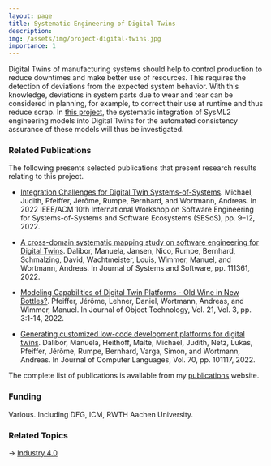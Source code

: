 ```yaml
---
layout: page
title: Systematic Engineering of Digital Twins
description: 
img: /assets/img/project-digital-twins.jpg
importance: 1
---
```


Digital Twins of manufacturing systems should help to control production to reduce downtimes and make better use of resources. This requires the detection of deviations from the expected system behavior. With this knowledge, deviations in system parts due to wear and tear can be considered in planning, for example, to correct their use at runtime and thus reduce scrap. In [this project](https://www.rwth-aachen.de/go/id/vuc/lidx/1), the systematic integration of SysML2 engineering models into Digital Twins for the automated consistency assurance of these models will thus be investigated.

### Related Publications

The following presents selected publications that present research results relating to this project. 

- [Integration Challenges for Digital Twin Systems-of-Systems](https://www.se-rwth.de/publications/Integration-Challenges-for-Digital-Twin-Systems-of-Systems.pdf). Michael, Judith, Pfeiffer, Jérôme, Rumpe, Bernhard, and Wortmann, Andreas. In 2022 IEEE/ACM 10th International Workshop on Software Engineering for Systems-of-Systems and Software Ecosystems (SESoS), pp. 9–12,  2022. 

- [A cross-domain systematic mapping study on software engineering for Digital Twins](https://awortmann.github.io/downloads/paper/A_Cross-Domain_Systematic_Mapping_Study_on_Software_Engineering_for_Digital_Twins.pdf). Dalibor, Manuela, Jansen, Nico, Rumpe, Bernhard, Schmalzing, David, Wachtmeister, Louis, Wimmer, Manuel, and Wortmann, Andreas. In Journal of Systems and Software, pp. 111361,  2022. 

-  [Modeling Capabilities of Digital Twin Platforms - Old Wine in New Bottles?](https://raw.githubusercontent.com/awortmann/awortmann.github.io/master/downloads/paper/Modeling_Capabilities_of_Digital_Twin_Platforms_-_Old_Wine_in_New_Bottles.pdf). Pfeiffer, Jérôme, Lehner, Daniel, Wortmann, Andreas, and Wimmer, Manuel. In Journal of Object Technology, Vol. 21, Vol. 3, pp. 3:1-14,  2022.

- [Generating customized low-code development platforms for digital twins](https://raw.githubusercontent.com/awortmann/awortmann.github.io/master/downloads/paper/Generating_Customized_Low-Code_Development_Platforms_for_Digital_Twins.pdf). Dalibor, Manuela, Heithoff, Malte, Michael, Judith, Netz, Lukas, Pfeiffer, Jérôme, Rumpe, Bernhard, Varga, Simon, and Wortmann, Andreas. In Journal of Computer Languages, Vol. 70, pp. 101117,  2022. 

The complete list of publications is available from my [publications](https://awortmann.github.io/publications/) website.

### Funding

Various. Including DFG, ICM, RWTH Aachen University. 

### Related Topics

→ [Industry 4.0](https://wortmann.ac/i40/)